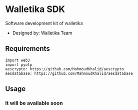 # Walletika SDK
Software development kit of walletika
- Designed by: Walletika Team

## Requirements
    import web3
    import pyotp
    aescrypto: https://github.com/MahmoudKhalid/aescrypto
    aesdatabase: https://github.com/MahmoudKhalid/aesdatabase

## Usage
### It will be available soon